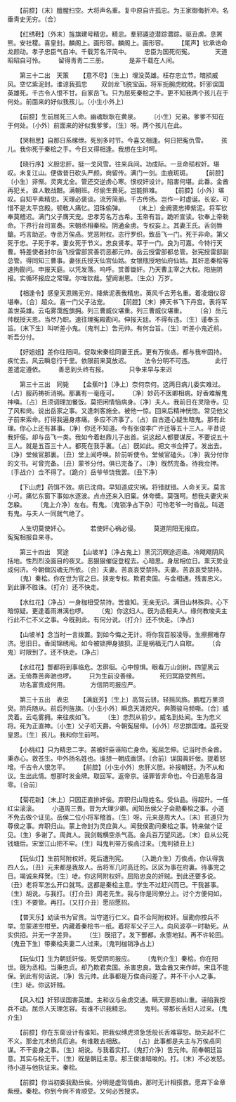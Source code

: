 <!-- { "loadSidebar": true } -->
　　【前腔】〔末〕膻腥扫空。大将声名重。复中原自许孤忠。为王家御侮折冲。名垂靑史无穷。〔合〕 

　　【红绣鞋】〔外末〕旌旗建号精忠。精忠。羣邪遁迹潜踪潜踪。驱丑虏。息罴熊。安社稷。喜皇封。麟阁上。画形容。麟阁上。画形容。 
　　【尾声】钦承诰命龙颜动。孝子忠臣气自冲。千载芳名汗简中。 
　　忠臣为国死衔寃。　　　　天道昭昭自可怜。 
　　留得靑靑二三册。　　　　是非千载在人间。 

　　第三十二出　天策 
　　【意不尽】〔生上〕埋没英雄。枉存忠立节。暗损威风。空忆紫泥封。谁谅我孤忠 
　　双剑龙飞脱宝函。将军扼腕虎眈眈。奸邪误国英雄死。千古令人恨不甘。自家岳飞。只为屈死秦桧之手。更不知我两个孩儿在于何处。前面来的好似我孩儿。〔小生小外上〕 

　　【前腔】生前屈死三人命。幽魂耿耿在黄泉。 
　　〔小生〕兄弟。爹爹不知在于何处。〔小外〕前面来的好似我爹爹。〔生〕呀。两个孩儿在此。 

　　【哭相思】自那日系缧绁。死别多时节。今喜又相逢。何日把寃仇雪。 
　　孩儿。我你死于秦桧之手。今日又得相逢。我想在生时呵。 

　　【晓行序】义胆忠肝。挺一戈风雪。往来兵间。功成际。一旦命殒权奸。堪叹。未复江山。便做昔日砍头严颜。尙留传。满门一剑。血痕斑斑。 
　　【前腔】〔小生〕非惭。灵爽尤全。管还交逆虏心寒。恨权奸设计。陷害何堪。此番。金酋再犯关。谁人敢战酣。满朝班。尽偷生畏死。岂能排难。 
　　【前腔】〔小外〕堪叹。自知平素精忠。天理必褒谈。流芳简册。千古传扬。岂作一时虚诞。长安。可惜不是太平宫殿。顿敎人痛忆。泪珠偷弹。 
　　〔末上〕金阙褒忠捧紫泥。将军钦奉莫稽迟。满门父子膺天宠。忠孝芳名万古希。玉帝有旨。跪听宣读。钦奉上帝勑命。下界行台司宣奏。宋朝丞相秦桧。阴通金虏。专权妄上。其妻王氏。舌剑唇鎗。巧言助逆。寺丞万俟卨。党恶附权。恣行罗织。致岳飞一门。死于非命。第父死于忠。子死于孝。妻女死于节义。忠良贤孝。萃于一门。良为可嘉。今特行天曹。特差使者封尔岳飞授雷部赏善罚恶都元帅。岳云授雷部都总管。张宪授雷部副总管。得同知三曹事。妻张氏授天仙宫仙姑。女银甁授地仙府仙姑。其奸恶秦桧等速拘勘问。申报天庭。以凭发落。呜呼。赏善锄奸。乃天曹主宰之大权。阳施阴报。实循环报应之常理。尔唯钦哉。望阙谢恩。〔生众〕万岁。 

　　【相逢令】感皇天恩赐无穷。降紫泥表我精忠。英风千古芳名重。着凌烟仪容堪奉。〔合〕超众。喜一门父子沾宠。 
　　【前腔】〔末〕捧天书飞下丹宫。表将军盖世英雄。云屯雾霭旌旗拥。列三曹威仪堪重。列三曹威仪堪重。 
　　〔合〕岳元帅旣授天恩。当尽乃职。速往理寃殿勘问。伸报天廷。不得有违。〔生〕谨奉玉旨。〔末下生〕叫听差小鬼。〔鬼判上〕吿元帅。有何台旨。〔生〕听差小鬼近前。听吾分付。 

　　【好姐姐】差你往阳间。促取宋秦桧同妻王氏。更有万俟卨。都与我牢固持。疾忙去。风云瞬息行千里。依限前来莫放迟。 
　　法令分明不可违。　　　　此行差遣定遵依。 
　　善恶到头终有报。　　　　只争来早与来迟 

　　第三十三出　同毙 
　　【金蕉叶】〔净上〕奈何奈何。这两日病儿委实难过。〔占〕服药祷祈消祸。那裏有一毫痊可。 
　　〔净〕妙药不医卿相病。好香难解鬼神嗔。〔占〕且须调理加餐饭。莫把闲情恼病身。〔净〕夫人。我前日在灵隐寺。见了风和尙。说出岳家之事。又逢刺客施全。被他一惊。回来后精神恍惚。常见他父子前来索命。打得我遍身疼痛。多应不济事了。〔占〕自古道心疑生暗鬼。那有此理。你心上还有甚事。〔净〕你还不知道。今有张俊李广许迁等五十三人。平昔说我奸佞。却与岳飞一类。我如今着赵鼎儿子出首。说这起人都要谋反。不要说五十三人。就是五百三十人。都死在我手裏。〔占〕旣如此。把文书佥押了。发出去。〔净〕堂候官那裏。〔丑〕堂上闻呼唤。阶前听使令。堂候官磕头。〔净〕我分付你的文书。可曾完备。〔丑〕蒙爷分付。俱已完备了。〔净〕旣然完备。待我佥押。〔手战介〕佥不得了。〔跪介〕岳爷爷饶我罢。〔丑下净〕 

　　【下山虎】药饵不效。病已沈疴。早知道成灾祸。将错就错。人命关天。莫言小可。痛忆东窗下事如水逐波。点点还来入旧窠。休夸奬。莫强呵。想我夫妻灾来怎躱。 
　　〔鬼上介净〕左右。有鬼。〔鬼锁净占下杂〕可怜老爷一时昏乱。叫道有鬼。与夫人一同就气绝了。 

　　人生切莫使奸心。　　　　若使奸心祸必侵。 
　　莫道阴阳无报应。　　　　寃寃相报自来寻。 

　　第三十四出　冥途 
　　【山坡羊】〔净占鬼上〕黑沉沉暝途迢递。冷飕飕阴风括地。性烈烈没面目的夜叉。恶狠狠催促登程去。心暗思。身居相位日。熏天势业成何济。今朝做囚魂无所依。〔合〕夫妻。苦哀哀受禁持。夫妻。苦哀哀受禁持。 
　　〔鬼〕秦桧。你在世为官之日。挟宠专权。欺君卖国。与金相通。残害忠义。到此罪不胜诛。〔打介〕还不快走。 

　　【水红花】〔净占〕一身枷杻受禁持。苦谁知。无亲无识。满目山林殊异。心下暗惊疑。更逢着雨淋漓也啰。 
　　〔鬼〕你这妇人。旣为丞相夫人。缘何教唆夫主行此不仁不义之事。今旣到此。有何分说。〔打介〕还不快走。〔净占〕 

　　【山坡羊】念当时一言拨置。到如今悔之无计。将你我百般凌辱。生擦擦难存济。思旧日。香闺锦绣闱。如今被锁押身狼狈。正是祸福无门人自取。 
　　〔合鬼〕时限到了。还不快走。〔净占〕 

　　【水红花】酆都将到事临危。怎徘徊。心中惊惧。眼看万山剑树。四望黑云迷。无倚靠苦奔驰也啰。 
　　只为生前没善缘。　　　　死归冥路受熬煎。 
　　功名富贵成何用。　　　　方信阴司报应严。 

　　第三十五出　表忠 
　　【满庭芳】〔生上〕高驾云骈。轻摇风斾。鹏程万里须臾。阴兵随从。前后列旌旗。〔小生小外〕瞬息天涯咫尺。奔腾骏马频嘶。〔合〕威灵着。云屯雾拥。来往疾如飞。 
　　〔生〕忠烈从前少。威名到处闻。生为忠义将。死为正直神。〔小生〕父子叨天爵。今朝寃屈伸。〔小外〕尽忠排国难。虽死受皇恩。〔生〕孩儿。我和你生前呵。 

　　【小桃红】只为精忠二字。苦被奸臣诬陷亡身命。寃屈怎伸。记当时杀金酋。秉赤心。救苍生。中外扬名姓也。谁想一朝成画饼。〔合前〕误国眞奸佞。提着怒增。千古令人恨怎平。 
　　【前腔】〔小生小外〕忠肝义胆。补报朝廷。为不从和议。生出此情。想那时发金牌。取回军。返帝京。诬罪皆非命也。今日追思各泪零。〔合前〕 

　　【菊花新】〔末上〕只因正直排奸佞。弃职归山隐姓名。受仙品。得超升。一任红尘滚滚。 
　　小道周三畏。昔为大理少卿。闻知岳侯父子会勘秦桧之事。小道不免去做个证见。岳侯二位小将军稽首。〔生〕呀。元来是周大人。〔末〕贫道只为尊侯之事。弃职归山。蒙上帝封为灵应眞人。闻我侯勘问秦桧之事。特来做个证见。〔生〕多谢了。周眞人。我剑戟横空杀气高。金兵百万望风逃。〔末〕自从公死钱塘后。宋室江山把不牢。〔生〕叫鬼判带万俟卨过来。〔鬼判锁丑上〕 

　　【玩仙灯】生前阿附权奸。死后遭刑宪。 
　　〔入跪介生〕万俟卨。你认得我四人么。〔丑〕元来都是我故人。岳将军几时高迁的。区区为事在府裏。待事完之日。竭诚来拜贺。〔生〕唗。你这阿附权奸。屈陷忠良的奸贼。到此还要多说。〔丑〕老将军怎么开口就骂。这都是秦桧主意。学生不过赶兴而已。干我甚事。〔生〕胡说。与我打。〔打介丑〕周老先生。我与你是同僚分上。讨个方便何如。〔生〕不要管。再打。〔又打介丑〕愿招愿招。 

　　【普天乐】幼读书为官贵。当守道行仁义。自不合阿附权奸。屈勘你按兵不举。忽蒙递空柑至。内藏着秦桧书一纸。着将军父子三人。向风波亭一时勒死。从实供招。并无一字差异。 
　　〔生〕旣招了。发下酆都。永堕地狱。再不许轮回。〔鬼丑下生〕带秦桧夫妻二人过来。〔鬼判枷销净占上〕 

　　【玩仙灯】生为朝廷奸佞。死受阴司报应。 
　　〔鬼判介生〕秦桧。你在阳世。旣为丞相。当秉忠贞。却乃欺君卖国。杀害忠良。致金酋又来作衅。宋且不能保。到此有何话说。〔净〕吿元帅。此事都是万俟卨问差了。并不干小人之事。〔生〕唗。你这奸贼。 

　　【风入松】奸邪误国害英雄。主和议与金虏交通。瞒天罪恶如山重。诬陷我按兵不动。屈杀人天理怎容。有谁不识我精忠。 
　　鬼判。带那长舌妇人过来。〔鬼介生〕 

　　【前腔】你在东窗设计有谁知。把我似缚虎须急恁般长舌难容恕。助夫起不仁不义。那金兀术统兵后追。有谁敢去相敌。 
　　〔占〕此事都是夫主与万俟卨同谋。不干妾身之事。〔生〕胡说。与我着实打。〔鬼打介净〕吿元帅。前奉朝廷旨意。其实与桧无干。〔生〕旣是朝廷主意。那王俊谁暗唆的。打。〔末〕不必发怒。待小道与他执证来。秦桧。 

　　【前腔】你当初委我勘岳侯。分明是虚驾情由。那时无计相搭救。愿弃下金章紫绶。秦桧。你到今尙不肯顺受。又何必苦搜求。 
